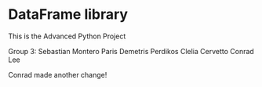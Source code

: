 # DataFrame library
This is the Advanced Python Project

Group 3:
Sebastian Montero Paris
Demetris Perdikos
Clelia Cervetto
Conrad Lee

Conrad made another change!
